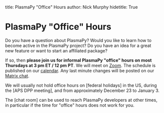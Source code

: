 title: PlasmaPy "Office" Hours
author: Nick Murphy
hidetitle: True

[Zoom]: https://zoom.us/j/91633383503?pwd=QWNkdHpWeFhrYW1vQy91ODNTVG5Ndz09
[Matrix chat]: https://app.element.io/#/room/#plasmapy:openastronomy.org
[calendar]: https://calendar.google.com/calendar/embed?src=c_sqqq390s24jjfjp3q86pv41pi8%40group.calendar.google.com&ctz=America%2FNew_York

# PlasmaPy "Office" Hours

Do you have a question about PlasmaPy?  Would you like to learn how to
become active in the PlasmaPy project?  Do you have an idea for a
great new feature or want to start an affiliated package?

If so, then **please join us for informal PlasmaPy "office" hours on
most Thursdays at 3 pm ET / 12 pm PT**.  We will meet on [Zoom].  The
schedule is published on our [calendar].  Any last minute changes will
be posted on our [Matrix chat].

We will usually not hold office hours on [federal holidays] in the US,
during the [APS DPP meeting], and from approximately December 23 to
January 3.

The [chat room] can be used to reach PlasmaPy developers at other
times, in particular if the time for "office" hours does not work for
you.
